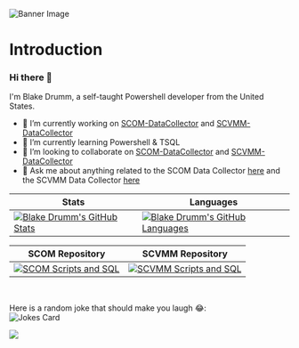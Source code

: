 ![Banner Image](https://user-images.githubusercontent.com/63755224/208593292-68c1d912-10a7-4375-b1a6-dd46bc9959c9.png)

# Introduction

### Hi there 👋

<!--
**blakedrumm/blakedrumm** is a ✨ _special_ ✨ repository because its `README.md` (this file) appears on your GitHub profile.

Here are some ideas to get you started:

- 🔭 I’m currently working on ...
- 🌱 I’m currently learning ...
- 👯 I’m looking to collaborate on ...
- 🤔 I’m looking for help with ...
- 💬 Ask me about ...
- 📫 How to reach me: ...
- 😄 Pronouns: ...
- ⚡ Fun fact: ...
-->

I'm Blake Drumm, a self-taught Powershell developer from the United States.

- 🔭 I’m currently working on [SCOM-DataCollector](https://github.com/blakedrumm/SCOM-Scripts-and-SQL/releases/latest) and [SCVMM-DataCollector](https://github.com/blakedrumm/SCVMM-Scripts-and-SQL/releases/latest)
- 🌱 I’m currently learning Powershell & TSQL
- 👯 I’m looking to collaborate on [SCOM-DataCollector](https://github.com/blakedrumm/SCOM-Scripts-and-SQL/releases/latest) and [SCVMM-DataCollector](https://github.com/blakedrumm/SCVMM-Scripts-and-SQL/releases/latest)
- 💬 Ask me about anything related to the SCOM Data Collector [here](https://github.com/blakedrumm/SCOM-Scripts-and-SQL/issues) and the SCVMM Data Collector [here](https://github.com/blakedrumm/SCVMM-Scripts-and-SQL/issues)
<!-- Change the `github-readme-stats.anuraghazra1.vercel.app` to `github-readme-stats.vercel.app`  -->

| Stats |  Languages |
| --------------- | --------------- |
| [![Blake Drumm's GitHub Stats](https://blakedrumm-github-readme-stats.vercel.app/api?username=blakedrumm&show_icons=true&include_all_commits=true&count_private=true&theme=vue-dark)](https://github.com/blakedrumm/)  | [![Blake Drumm's GitHub Languages](https://blakedrumm-github-readme-stats.vercel.app/api/top-langs/?username=blakedrumm&layout=compact&theme=vue-dark)](https://github.com/blakedrumm/) |

| SCOM Repository |  SCVMM Repository |
| --------------- | ----------------- |
| [![SCOM Scripts and SQL](https://blakedrumm-github-readme-stats.vercel.app/api/pin/?username=blakedrumm&repo=SCOM-Scripts-and-SQL&theme=vue-dark)](https://github.com/blakedrumm/SCOM-Scripts-and-SQL/releases/latest) | [![SCVMM Scripts and SQL](https://blakedrumm-github-readme-stats.vercel.app/api/pin/?username=blakedrumm&repo=SCVMM-Scripts-and-SQL&theme=vue-dark)](https://github.com/blakedrumm/SCVMM-Scripts-and-SQL/releases/latest) |

&nbsp;

Here is a random joke that should make you laugh :joy:: \
![Jokes Card](https://readme-jokes.vercel.app/api?theme=calm)

![](https://hit.yhype.me/github/profile?user_id=63755224)
